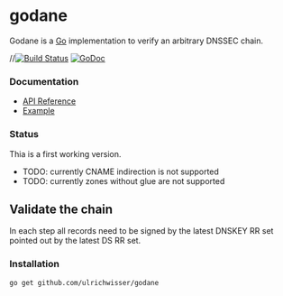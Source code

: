 # godane
Godane is a [Go](http://golang.org/) implementation to verify an arbitrary DNSSEC chain.

//[![Build Status](https://travis-ci.org/ulrichwisser/godane.svg?branch=master)](https://travis-ci.org/ulrichwisser/godane)
[![GoDoc](https://godoc.org/github.com/ulrichwisser/godane?status.svg)](https://godoc.org/github.com/ulrichwisser/godane)

### Documentation

* [API Reference](http://godoc.org/github.com/ulrichwisser/godane)
* [Example](https://github.com/ulrichwisser/godane/example/godane)

### Status
Thia is a first working version.

- TODO: currently CNAME indirection is not supported
- TODO: currently zones without glue are not supported

## Validate the chain
In each step all records need to be signed by the latest DNSKEY RR set pointed out by the latest DS RR set.


### Installation

    go get github.com/ulrichwisser/godane
